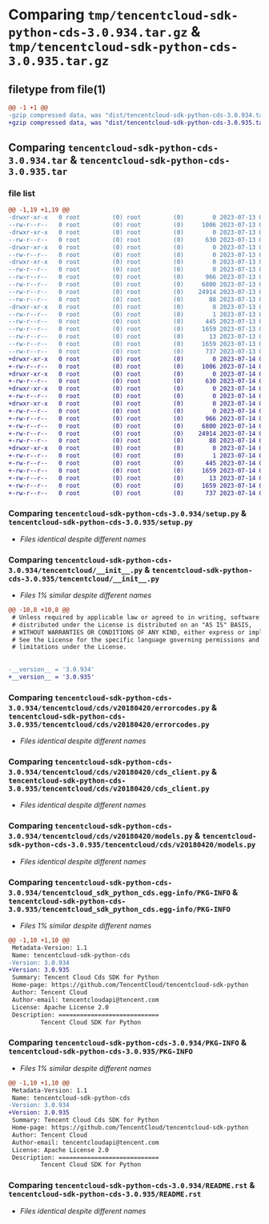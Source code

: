 # Comparing `tmp/tencentcloud-sdk-python-cds-3.0.934.tar.gz` & `tmp/tencentcloud-sdk-python-cds-3.0.935.tar.gz`

## filetype from file(1)

```diff
@@ -1 +1 @@
-gzip compressed data, was "dist/tencentcloud-sdk-python-cds-3.0.934.tar", last modified: Thu Jul 13 00:17:34 2023, max compression
+gzip compressed data, was "dist/tencentcloud-sdk-python-cds-3.0.935.tar", last modified: Fri Jul 14 00:19:08 2023, max compression
```

## Comparing `tencentcloud-sdk-python-cds-3.0.934.tar` & `tencentcloud-sdk-python-cds-3.0.935.tar`

### file list

```diff
@@ -1,19 +1,19 @@
-drwxr-xr-x   0 root         (0) root         (0)        0 2023-07-13 00:17:33.000000 tencentcloud-sdk-python-cds-3.0.934/
--rw-r--r--   0 root         (0) root         (0)     1006 2023-07-13 00:17:33.000000 tencentcloud-sdk-python-cds-3.0.934/setup.py
-drwxr-xr-x   0 root         (0) root         (0)        0 2023-07-13 00:17:33.000000 tencentcloud-sdk-python-cds-3.0.934/tencentcloud/
--rw-r--r--   0 root         (0) root         (0)      630 2023-07-13 00:17:33.000000 tencentcloud-sdk-python-cds-3.0.934/tencentcloud/__init__.py
-drwxr-xr-x   0 root         (0) root         (0)        0 2023-07-13 00:17:33.000000 tencentcloud-sdk-python-cds-3.0.934/tencentcloud/cds/
--rw-r--r--   0 root         (0) root         (0)        0 2023-07-13 00:17:33.000000 tencentcloud-sdk-python-cds-3.0.934/tencentcloud/cds/__init__.py
-drwxr-xr-x   0 root         (0) root         (0)        0 2023-07-13 00:17:33.000000 tencentcloud-sdk-python-cds-3.0.934/tencentcloud/cds/v20180420/
--rw-r--r--   0 root         (0) root         (0)        0 2023-07-13 00:17:33.000000 tencentcloud-sdk-python-cds-3.0.934/tencentcloud/cds/v20180420/__init__.py
--rw-r--r--   0 root         (0) root         (0)      966 2023-07-13 00:17:33.000000 tencentcloud-sdk-python-cds-3.0.934/tencentcloud/cds/v20180420/errorcodes.py
--rw-r--r--   0 root         (0) root         (0)     6800 2023-07-13 00:17:33.000000 tencentcloud-sdk-python-cds-3.0.934/tencentcloud/cds/v20180420/cds_client.py
--rw-r--r--   0 root         (0) root         (0)    24914 2023-07-13 00:17:33.000000 tencentcloud-sdk-python-cds-3.0.934/tencentcloud/cds/v20180420/models.py
--rw-r--r--   0 root         (0) root         (0)       88 2023-07-13 00:17:33.000000 tencentcloud-sdk-python-cds-3.0.934/setup.cfg
-drwxr-xr-x   0 root         (0) root         (0)        0 2023-07-13 00:17:33.000000 tencentcloud-sdk-python-cds-3.0.934/tencentcloud_sdk_python_cds.egg-info/
--rw-r--r--   0 root         (0) root         (0)        1 2023-07-13 00:17:33.000000 tencentcloud-sdk-python-cds-3.0.934/tencentcloud_sdk_python_cds.egg-info/dependency_links.txt
--rw-r--r--   0 root         (0) root         (0)      445 2023-07-13 00:17:33.000000 tencentcloud-sdk-python-cds-3.0.934/tencentcloud_sdk_python_cds.egg-info/SOURCES.txt
--rw-r--r--   0 root         (0) root         (0)     1659 2023-07-13 00:17:33.000000 tencentcloud-sdk-python-cds-3.0.934/tencentcloud_sdk_python_cds.egg-info/PKG-INFO
--rw-r--r--   0 root         (0) root         (0)       13 2023-07-13 00:17:33.000000 tencentcloud-sdk-python-cds-3.0.934/tencentcloud_sdk_python_cds.egg-info/top_level.txt
--rw-r--r--   0 root         (0) root         (0)     1659 2023-07-13 00:17:33.000000 tencentcloud-sdk-python-cds-3.0.934/PKG-INFO
--rw-r--r--   0 root         (0) root         (0)      737 2023-07-13 00:17:33.000000 tencentcloud-sdk-python-cds-3.0.934/README.rst
+drwxr-xr-x   0 root         (0) root         (0)        0 2023-07-14 00:19:08.000000 tencentcloud-sdk-python-cds-3.0.935/
+-rw-r--r--   0 root         (0) root         (0)     1006 2023-07-14 00:19:08.000000 tencentcloud-sdk-python-cds-3.0.935/setup.py
+drwxr-xr-x   0 root         (0) root         (0)        0 2023-07-14 00:19:08.000000 tencentcloud-sdk-python-cds-3.0.935/tencentcloud/
+-rw-r--r--   0 root         (0) root         (0)      630 2023-07-14 00:19:08.000000 tencentcloud-sdk-python-cds-3.0.935/tencentcloud/__init__.py
+drwxr-xr-x   0 root         (0) root         (0)        0 2023-07-14 00:19:08.000000 tencentcloud-sdk-python-cds-3.0.935/tencentcloud/cds/
+-rw-r--r--   0 root         (0) root         (0)        0 2023-07-14 00:19:08.000000 tencentcloud-sdk-python-cds-3.0.935/tencentcloud/cds/__init__.py
+drwxr-xr-x   0 root         (0) root         (0)        0 2023-07-14 00:19:08.000000 tencentcloud-sdk-python-cds-3.0.935/tencentcloud/cds/v20180420/
+-rw-r--r--   0 root         (0) root         (0)        0 2023-07-14 00:19:08.000000 tencentcloud-sdk-python-cds-3.0.935/tencentcloud/cds/v20180420/__init__.py
+-rw-r--r--   0 root         (0) root         (0)      966 2023-07-14 00:19:08.000000 tencentcloud-sdk-python-cds-3.0.935/tencentcloud/cds/v20180420/errorcodes.py
+-rw-r--r--   0 root         (0) root         (0)     6800 2023-07-14 00:19:08.000000 tencentcloud-sdk-python-cds-3.0.935/tencentcloud/cds/v20180420/cds_client.py
+-rw-r--r--   0 root         (0) root         (0)    24914 2023-07-14 00:19:08.000000 tencentcloud-sdk-python-cds-3.0.935/tencentcloud/cds/v20180420/models.py
+-rw-r--r--   0 root         (0) root         (0)       88 2023-07-14 00:19:08.000000 tencentcloud-sdk-python-cds-3.0.935/setup.cfg
+drwxr-xr-x   0 root         (0) root         (0)        0 2023-07-14 00:19:08.000000 tencentcloud-sdk-python-cds-3.0.935/tencentcloud_sdk_python_cds.egg-info/
+-rw-r--r--   0 root         (0) root         (0)        1 2023-07-14 00:19:08.000000 tencentcloud-sdk-python-cds-3.0.935/tencentcloud_sdk_python_cds.egg-info/dependency_links.txt
+-rw-r--r--   0 root         (0) root         (0)      445 2023-07-14 00:19:08.000000 tencentcloud-sdk-python-cds-3.0.935/tencentcloud_sdk_python_cds.egg-info/SOURCES.txt
+-rw-r--r--   0 root         (0) root         (0)     1659 2023-07-14 00:19:08.000000 tencentcloud-sdk-python-cds-3.0.935/tencentcloud_sdk_python_cds.egg-info/PKG-INFO
+-rw-r--r--   0 root         (0) root         (0)       13 2023-07-14 00:19:08.000000 tencentcloud-sdk-python-cds-3.0.935/tencentcloud_sdk_python_cds.egg-info/top_level.txt
+-rw-r--r--   0 root         (0) root         (0)     1659 2023-07-14 00:19:08.000000 tencentcloud-sdk-python-cds-3.0.935/PKG-INFO
+-rw-r--r--   0 root         (0) root         (0)      737 2023-07-14 00:19:08.000000 tencentcloud-sdk-python-cds-3.0.935/README.rst
```

### Comparing `tencentcloud-sdk-python-cds-3.0.934/setup.py` & `tencentcloud-sdk-python-cds-3.0.935/setup.py`

 * *Files identical despite different names*

### Comparing `tencentcloud-sdk-python-cds-3.0.934/tencentcloud/__init__.py` & `tencentcloud-sdk-python-cds-3.0.935/tencentcloud/__init__.py`

 * *Files 1% similar despite different names*

```diff
@@ -10,8 +10,8 @@
 # Unless required by applicable law or agreed to in writing, software
 # distributed under the License is distributed on an "AS IS" BASIS,
 # WITHOUT WARRANTIES OR CONDITIONS OF ANY KIND, either express or implied.
 # See the License for the specific language governing permissions and
 # limitations under the License.
 
 
-__version__ = '3.0.934'
+__version__ = '3.0.935'
```

### Comparing `tencentcloud-sdk-python-cds-3.0.934/tencentcloud/cds/v20180420/errorcodes.py` & `tencentcloud-sdk-python-cds-3.0.935/tencentcloud/cds/v20180420/errorcodes.py`

 * *Files identical despite different names*

### Comparing `tencentcloud-sdk-python-cds-3.0.934/tencentcloud/cds/v20180420/cds_client.py` & `tencentcloud-sdk-python-cds-3.0.935/tencentcloud/cds/v20180420/cds_client.py`

 * *Files identical despite different names*

### Comparing `tencentcloud-sdk-python-cds-3.0.934/tencentcloud/cds/v20180420/models.py` & `tencentcloud-sdk-python-cds-3.0.935/tencentcloud/cds/v20180420/models.py`

 * *Files identical despite different names*

### Comparing `tencentcloud-sdk-python-cds-3.0.934/tencentcloud_sdk_python_cds.egg-info/PKG-INFO` & `tencentcloud-sdk-python-cds-3.0.935/tencentcloud_sdk_python_cds.egg-info/PKG-INFO`

 * *Files 1% similar despite different names*

```diff
@@ -1,10 +1,10 @@
 Metadata-Version: 1.1
 Name: tencentcloud-sdk-python-cds
-Version: 3.0.934
+Version: 3.0.935
 Summary: Tencent Cloud Cds SDK for Python
 Home-page: https://github.com/TencentCloud/tencentcloud-sdk-python
 Author: Tencent Cloud
 Author-email: tencentcloudapi@tencent.com
 License: Apache License 2.0
 Description: ============================
         Tencent Cloud SDK for Python
```

### Comparing `tencentcloud-sdk-python-cds-3.0.934/PKG-INFO` & `tencentcloud-sdk-python-cds-3.0.935/PKG-INFO`

 * *Files 1% similar despite different names*

```diff
@@ -1,10 +1,10 @@
 Metadata-Version: 1.1
 Name: tencentcloud-sdk-python-cds
-Version: 3.0.934
+Version: 3.0.935
 Summary: Tencent Cloud Cds SDK for Python
 Home-page: https://github.com/TencentCloud/tencentcloud-sdk-python
 Author: Tencent Cloud
 Author-email: tencentcloudapi@tencent.com
 License: Apache License 2.0
 Description: ============================
         Tencent Cloud SDK for Python
```

### Comparing `tencentcloud-sdk-python-cds-3.0.934/README.rst` & `tencentcloud-sdk-python-cds-3.0.935/README.rst`

 * *Files identical despite different names*

